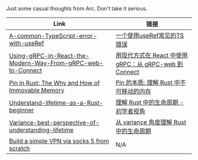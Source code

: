 Just some casual thoughts from Arc. Don't take it serious.


| Link | 链接 |
| ---- | ---- |
| [A-common-TypeScript-error-with-useRef](https://github.com/arichy/blogs/blob/main/docs%2FReact%2FA-common-TypeScript-error-with-useRef%2Fen%2FA-common-TypeScript-error-with-useRef.md) | [一个使用useRef常见的TS错误](https://github.com/arichy/blogs/blob/main/docs%2FReact%2FA-common-TypeScript-error-with-useRef%2Fzh%2F%E4%B8%80%E4%B8%AA%E4%BD%BF%E7%94%A8useRef%E5%B8%B8%E8%A7%81%E7%9A%84TS%E9%94%99%E8%AF%AF.md) |
| [Using-gRPC-in-React-the-Modern-Way-From-gRPC-web-to-Connect](https://github.com/arichy/blogs/blob/main/docs%2FReact%2FUsing-gRPC-in-React-the-Modern-Way-From-gRPC-web-to-Connect%2Fen%2FUsing-gRPC-in-React-the-Modern-Way-From-gRPC-web-to-Connect.md) | [用现代方式在 React 中使用 gRPC：从 gRPC-web 到 Connect](https://github.com/arichy/blogs/blob/main/docs%2FReact%2FUsing-gRPC-in-React-the-Modern-Way-From-gRPC-web-to-Connect%2Fzh%2F%E7%94%A8%E7%8E%B0%E4%BB%A3%E6%96%B9%E5%BC%8F%E5%9C%A8%20React%20%E4%B8%AD%E4%BD%BF%E7%94%A8%20gRPC%EF%BC%9A%E4%BB%8E%20gRPC-web%20%E5%88%B0%20Connect.md) |
| [Pin in Rust: The Why and How of Immovable Memory](https://github.com/arichy/blogs/blob/main/docs%2FRust%2FPin-in-Rust%2Fen%2FPin%20in%20Rust%3A%20The%20Why%20and%20How%20of%20Immovable%20Memory.md) | [Pin 的本质: 理解 Rust 中不可移动的内存](https://github.com/arichy/blogs/blob/main/docs%2FRust%2FPin-in-Rust%2Fzh%2FPin%20%E7%9A%84%E6%9C%AC%E8%B4%A8%3A%20%E7%90%86%E8%A7%A3%20Rust%20%E4%B8%AD%E4%B8%8D%E5%8F%AF%E7%A7%BB%E5%8A%A8%E7%9A%84%E5%86%85%E5%AD%98.md) |
| [Understand-lifetime-as-a-Rust-beginner](https://github.com/arichy/blogs/blob/main/docs%2FRust%2FUnderstand-lifetime-as-a-Rust-beginner%2Fen%2FUnderstand-lifetime-as-a-Rust-beginner.md) | [理解 Rust 中的生命周期 - 初学者视角](https://github.com/arichy/blogs/blob/main/docs%2FRust%2FUnderstand-lifetime-as-a-Rust-beginner%2Fzh%2F%E7%90%86%E8%A7%A3%20Rust%20%E4%B8%AD%E7%9A%84%E7%94%9F%E5%91%BD%E5%91%A8%E6%9C%9F%20-%20%E5%88%9D%E5%AD%A6%E8%80%85%E8%A7%86%E8%A7%92.md) |
| [Variance-best-perspective-of-understanding-lifetime](https://github.com/arichy/blogs/blob/main/docs%2FRust%2FVariance-best-perspective-of-understanding-lifetime%2Fen%2FVariance-best-perspective-of-understanding-lifetime.md) | [从 variance 角度理解 Rust 中的生命周期](https://github.com/arichy/blogs/blob/main/docs%2FRust%2FVariance-best-perspective-of-understanding-lifetime%2Fzh%2F%E4%BB%8E%20variance%20%E8%A7%92%E5%BA%A6%E7%90%86%E8%A7%A3%20Rust%20%E4%B8%AD%E7%9A%84%E7%94%9F%E5%91%BD%E5%91%A8%E6%9C%9F.md) |
| [Build a simple VPN via socks 5 from scratch](https://github.com/arichy/blogs/blob/main/docs%2Fsocks5%2FBuild%20a%20simple%20VPN%20via%20socks%205%20from%20scratch.md) | N/A |
